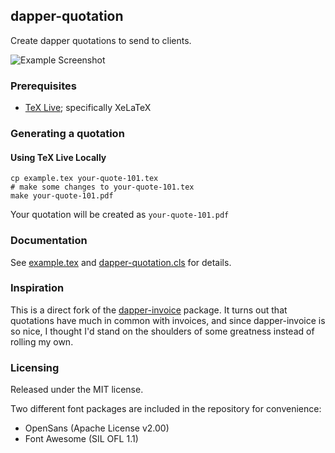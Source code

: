 ## dapper-quotation

Create dapper quotations to send to clients.

![Example Screenshot]()

### Prerequisites

  - [TeX Live](https://www.tug.org/texlive/acquire-netinstall.html);
    specifically XeLaTeX

### Generating a quotation

#### Using TeX Live Locally

    cp example.tex your-quote-101.tex
    # make some changes to your-quote-101.tex
    make your-quote-101.pdf

Your quotation will be created as `your-quote-101.pdf`

### Documentation

See [example.tex](example.tex) and
[dapper-quotation.cls](dapper-quotation.cls) for details.

### Inspiration

This is a direct fork of the
[dapper-invoice](https://github.com/mkropat/dapper-invoice) package.  It
turns out that quotations have much in common with invoices, and since
dapper-invoice is so nice, I thought I'd stand on the shoulders of some
greatness instead of rolling my own.

### Licensing

Released under the MIT license.

Two different font packages are included in the repository for convenience:

- OpenSans (Apache License v2.00)
- Font Awesome (SIL OFL 1.1)
